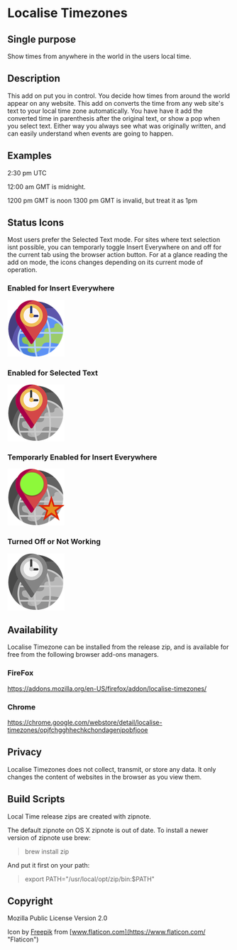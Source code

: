 # Localise Timezones

## Single purpose

Show times from anywhere in the world in the users local time.

## Description

This add on put you in control. You decide how times from around the world appear on any website. This add on converts the time from any web site's text to your local time zone automatically. You have have it add the converted time in parenthesis after the original text, or show a pop when you select text. Either way you always see what was originally written, and can easily understand when events are going to happen.

## Examples

2:30 pm UTC

12:00 am GMT is midnight.

1200 pm GMT is noon
1300 pm GMT is invalid, but treat it as 1pm

## Status Icons
Most users prefer the Selected Text mode. For sites where text selection isnt possible, you can temporarly toggle Insert Everywhere on and off for the current tab using the browser action button. For at a glance reading the add on mode, the icons changes depending on its current mode of operation.

### Enabled for Insert Everywhere
![button.png](button.png)
### Enabled for Selected Text
![button-partial.png](button-partial.png)
### Temporarly Enabled for Insert Everywhere
![button-temp.png](button-temp.png)
### Turned Off or Not Working
![button-grey.png](button-grey.png)

## Availability 

Localise Timezone can be installed from the release zip, and is available for free from the following browser add-ons managers.

### FireFox

https://addons.mozilla.org/en-US/firefox/addon/localise-timezones/

### Chrome

https://chrome.google.com/webstore/detail/localise-timezones/opjfchgghhechkchondagenjpobfjooe

## Privacy

Localise Timezones does not collect, transmit, or store any data. It only changes the content of websites in the browser as you view them.

## Build Scripts

Local Time release zips are created with zipnote. 

The default zipnote on OS X zipnote is out of date. To install a newer version of zipnote use brew:
> brew install zip

And put it first on your path:
> export PATH="/usr/local/opt/zip/bin:$PATH"

## Copyright
Mozilla Public License Version 2.0

Icon by [Freepik](http://www.freepik.com/ "Freepik") from [www.flaticon.com](https://www.flaticon.com/ "Flaticon")
